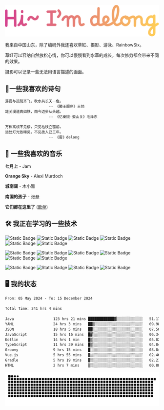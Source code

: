 ![hi](hi.svg)

我来自中国山东，除了编码外我还喜欢草缸、摄影、游泳、RainbowSix。

草缸可以容纳自然放松心情，你可以慢慢看到水草的成长，每次修剪都会带来不同的效果。

摄影可以记录一些无法用语言描述的画面。

## 📖一些我喜欢的诗句

```text
落霞与孤鹜齐飞，秋水共长天一色。
					-- 《滕王阁序》王勃
雄关漫道真如铁，而今迈步从头越。
					-- 《忆秦娥·娄山关》毛泽东
					
万栋高楼不见楼，只见枯枝立窗前。
远处灯光依稀见，不见故人已三年。
					-- 《雾》delong
```

## 🎵 一些我喜欢的音乐

**七月上** - Jam

**Orange Sky** - Alexi Murdoch

**城南谣** - 木小雅

**南国的孩子** - 张悬

**它们都在这里了**
([歌单](https://y.music.163.com/m/playlist?app_version=8.9.90&id=2086393068&userid=1360983921&dlt=0846&creatorId=1360983921))

## 🛠️ 我正在学习的一些技术

![Static Badge](https://img.shields.io/badge/spring-black?logo=spring)
![Static Badge](https://img.shields.io/badge/springboot-black?logo=springboot)
![Static Badge](https://img.shields.io/badge/gradle-black?logo=gradle)
![Static Badge](https://img.shields.io/badge/maven-black?logo=apachemaven)
![Static Badge](https://img.shields.io/badge/linux-black?logo=linux)
![Static Badge](https://img.shields.io/badge/mysql-black?logo=mysql)

![Static Badge](https://img.shields.io/badge/docker-black?logo=docker)
![Static Badge](https://img.shields.io/badge/redis-black?logo=redis)
![Static Badge](https://img.shields.io/badge/git-black?logo=git)
![Static Badge](https://img.shields.io/badge/github-black?logo=github)
![Static Badge](https://img.shields.io/badge/vue-black?logo=vuedotjs)
![Static Badge](https://img.shields.io/badge/typescript-black?logo=typescript)

![Static Badge](https://img.shields.io/badge/npm-black?logo=npm)
![Static Badge](https://img.shields.io/badge/pnpm-black?logo=pnpm)
![Static Badge](https://img.shields.io/badge/vite-black?logo=vite)
![Static Badge](https://img.shields.io/badge/antdesign-black?logo=antdesign)

## 🖥️ 我的状态

<!--START_SECTION:waka-->

```txt
From: 05 May 2024 - To: 15 December 2024

Total Time: 241 hrs 4 mins

Java                  123 hrs 21 mins ████████████▓░░░░░░░░░░░░   51.17 %
YAML                  24 hrs 3 mins   ██▒░░░░░░░░░░░░░░░░░░░░░░   09.98 %
JSON                  18 hrs 5 mins   ██░░░░░░░░░░░░░░░░░░░░░░░   07.50 %
JavaScript            15 hrs 16 mins  █▓░░░░░░░░░░░░░░░░░░░░░░░   06.34 %
Kotlin                14 hrs 1 min    █▒░░░░░░░░░░░░░░░░░░░░░░░   05.82 %
TypeScript            11 hrs 39 mins  █▒░░░░░░░░░░░░░░░░░░░░░░░   04.84 %
Groovy                9 hrs 15 mins   █░░░░░░░░░░░░░░░░░░░░░░░░   03.84 %
Vue.js                5 hrs 55 mins   ▓░░░░░░░░░░░░░░░░░░░░░░░░   02.46 %
Gradle                5 hrs 19 mins   ▓░░░░░░░░░░░░░░░░░░░░░░░░   02.21 %
HTML                  2 hrs 7 mins    ▒░░░░░░░░░░░░░░░░░░░░░░░░   00.88 %
```

<!--END_SECTION:waka-->

<picture>
  <source media="(prefers-color-scheme: dark)" srcset="https://raw.githubusercontent.com/Contour-D/Contour-D/output/github-snake-dark.svg" />
  <source media="(prefers-color-scheme: light)" srcset="https://raw.githubusercontent.com/Contour-D/Contour-D/output/github-snake.svg" />
  <img alt="github-snake" src="https://raw.githubusercontent.com/Contour-D/Contour-D/output/github-snake.svg" />
</picture>
